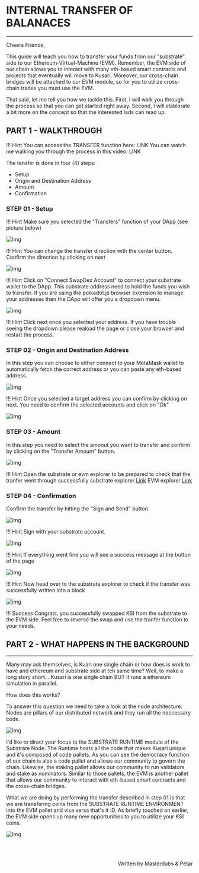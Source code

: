 # <b>INTERNAL TRANSFER OF BALANACES</b>
---
Cheers Friends, 

This guide will teach you how to transfer your funds from our "substrate" side to our Ethereum-Virtual-Machine (EVM).
Remember, the EVM side of our chain allows you to interact with many eth-based smart contracts and projects that eventually will move to Kusari.
Moreover, our cross-chain bridges will be attached to our EVM module, so for you to utilize cross-chain trades you must use the EVM.

That said, let me tell you how we tackle this.
First, I will walk you through the process so that you can get started right away.
Second, I will elablorate a bit more on the concept so that the interested lads can read up.

## <b> PART 1 - WALKTHROUGH </b>
!!! Hint
    You can access the TRANSFER function here: LINK
    You can watch me walking you through the process in this video: LINK

The tansfer is done in four (4) steps:

- Setup 
- Origin and Destination Address
- Amount
- Confirmation

### <b> STEP 01 - Setup </b>

!!! Hint
    Make sure you selected the "Transfers" function of your DApp (see picture below)

![img](assets/Internal-transfer-step-01.png#center)


!!! Hint 
    You can change the transfer direction with the center button.
    Confirm the direction by clicking on next

![img](assets/Internal-transfer-step-011.png#center)

!!! Hint 
    Click on "Connect SwapDex Account" to connect your substrate wallet to the DApp. 
    This substrate address need to hold the funds you wish to transfer.
    If you are using the polkadot.js browser extension to manage your addresses then the DApp will offer you a dropdown menu.

![img](assets/Internal-transfer-step-012.png#center)

!!! Hint
    Click next once you selected your address.
    If you have trouble seeing the dropdown please reaload the page or close your browser and restart the process.

### <b> STEP 02 - Origin and Destination Address </b>

In this step you can choose to either connect to your MetaMask wallet to automatically fetch the correct address or you can paste any eth-based address.

![img](assets/Internal-transfer-step-02.png#center)

!!! Hint
    Once you selected a target address you can confirm by clicking on next.
    You need to confirm the selected accounts and click on "Ok"

![img](assets/Internal-transfer-step-021.png#center)

### <b> STEP 03 - Amount </b>

In this step you need to select the amonut you want to transfer and confirm by clicking on the "Transfer Amount" button.

![img](assets/Internal-transfer-step-03.png#center)

!!! Hint
    Open the substrate or evm explorer to be prepared to check that the tranfer went through successfully
    substrate explorer [Link](https://polkadot.js.org/apps/?rpc=wss%3A%2F%2Fws.kusari.network#/explorer)
    EVM explorer [Link](https://evm.kusari.network/)


### <b> STEP 04 - Confirmation </b>

Confirm the transfer by hitting the "Sign and Send" button.

![img](assets/Internal-transfer-step-04.png#center)

!!! Hint
    Sign with your substrate account.

![img](assets/Internal-transfer-step-041.png#center)

!!! Hint 
    If everything went fine you will see a success message at the button of the page

![img](assets/Internal-transfer-step-042.png#center)

!!! Hint 
    Now head over to the substrate explorer to check if the transfer was successfully written into a block

![img](assets/Internal-transfer-step-043.png#center)


!!! Success
    Congrats, you successfully swapped KSI from the substrate to the EVM side.
    Feel free to reverse the swap and use the tranfer function to your needs. 


## <b> PART 2 - WHAT HAPPENS IN THE BACKGROUND </b>
---

Many may ask themselves, is Kuari one single chain or how does is work to have and ethereum and substrate side at teh same time?
Well, to make a long story short... Kusari is one single chain BUT it runs a ethereum simulation in parallel.

How does this works?

To answer this question we need to take a look at the node architecture. Nodes are pillars of our distributed network and they run all the neccessary code. 

![img](assets/node-architecture.png#center)

I'd like to direct your focus to the SUBSTRATE RUNTIME module of the Substrate Node. 
The Runtime hosts all the code that makes Kusari unique and it's composed of code pallets. 
As you can see the democracy function of our chain is also a code pallet and allows our community to govern the chain. Likewise, the staking pallet allows our community to run validators and stake as nominators. Similar to those pallets, the EVM is another pallet that allows our community to interact with eth-based smart contracts and the cross-chain bridges.

What we are doing by performing the transfer described in step 01 is that we are transfering coins from the SUBSTRATE RUNTIME ENVIRONMENT into the EVM pallet and visa versa that's it :D.
As briefly touched on earlier, the EVM side opens up many new opportunities to you to utilize your KSI coins.

![img](assets/node-architecture-01.png#center)


<br></br>

<p align=right> Written by Masterdubs & Petar </p>

